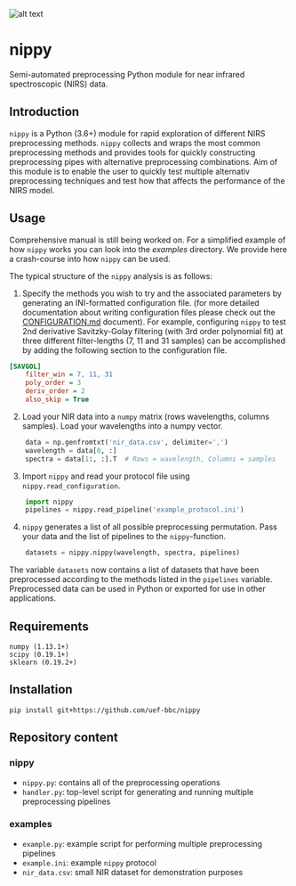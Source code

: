 ![alt text](https://raw.githubusercontent.com/UEF-BBC/nippy/master/nippy.png?token=AIFYREKKYl0silMboodhUkS4orBUeJJLks5b5AcHwA%3D%3D "Semi-automic NIRS preprocessor")
# nippy
Semi-automated preprocessing Python module for near infrared spectroscopic (NIRS) data.

## Introduction
`nippy` is a Python (3.6+) module for rapid exploration of different NIRS preprocessing methods. `nippy` collects and wraps the most common preprocessing methods and provides tools for quickly constructing preprocessing pipes with alternative preprocessing combinations. Aim of this module is to enable the user to quickly test multiple alternativ preprocessing techniques and test how that affects the performance of the NIRS model.

## Usage
Comprehensive manual is still being worked on. For a simplified example of how `nippy` works you can look into the _examples_ directory. We provide here a crash-course into how `nippy` can be used.

The typical structure of the `nippy` analysis is as follows:

1. Specify the methods you wish to try and the associated parameters by generating an INI-formatted configuration file.
(for more detailed documentation about writing configuration files please check out the [CONFIGURATION.md](./blob/master/CONFIGURATION.md) document). For example, configuring `nippy` to test 2nd derivative Savitzky-Golay filtering (with 3rd order polynomial fit) at three different filter-lengths (7, 11 and 31 samples) can be accomplished by adding the following section to the configuration file.

```ini
[SAVGOL]
    filter_win = 7, 11, 31
    poly_order = 3
    deriv_order = 2
    also_skip = True
```

2. Load your NIR data into a `numpy` matrix (rows wavelengths, columns samples). Load your wavelengths into a numpy vector.

```python
    data = np.genfromtxt('nir_data.csv', delimiter=',')
    wavelength = data[0, :]
    spectra = data[1:, :].T  # Rows = wavelength, Columns = samples
```

3. Import `nippy` and read your protocol file using `nippy.read_configuration`.

```python
    import nippy
    pipelines = nippy.read_pipeline('example_protocol.ini')
```

4. `nippy` generates a list of all possible preprocessing permutation. Pass your data and the list of pipelines to the `nippy`-function.

```python
    datasets = nippy.nippy(wavelength, spectra, pipelines)
```

The variable `datasets` now contains a list of datasets that have been preprocessed according to the methods listed in the `pipelines` variable. Preprocessed data can be used in Python or exported for use in other applications.


## Requirements

```
numpy (1.13.1+)
scipy (0.19.1+)
sklearn (0.19.2+)
```

## Installation
```
pip install git+https://github.com/uef-bbc/nippy
```

## Repository content
### nippy
- `nippy.py`: contains all of the preprocessing operations
- `handler.py`: top-level script for generating and running multiple preprocessing pipelines
### examples
- `example.py`: example script for performing multiple preprocessing pipelines
- `example.ini`: example `nippy` protocol
- `nir_data.csv`: small NIR dataset for demonstration purposes
